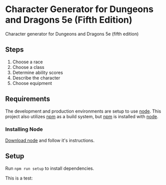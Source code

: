 # Character Generator for Dungeons and Dragons 5e (Fifth Edition)
<link rel="stylesheet" href="http://code.ionicframework.com/ionicons/2.0.1/css/ionicons.min.css" media="all">
Character generator for Dungeons and Dragons 5e (fifth edition)

## Steps

1. Choose a race
2. Choose a class
3. Determine ability scores
4. Describe the character
5. Choose equipment

## Requirements

The development and production environments are setup to use [node](http://nodejs.org/). This project also utilizes [npm](https://npmjs.org/) as a build system, but [npm](https://npmjs.org/) is installed with [node](http://nodejs.org/).

### Installing Node

[Download node](http://nodejs.org/download/) and follow it's instructions.

## Setup

Run `npm run setup` to install dependencies.

This is a test: <i aria-hidden="true" class="icon ion-social-octocat"></i>

